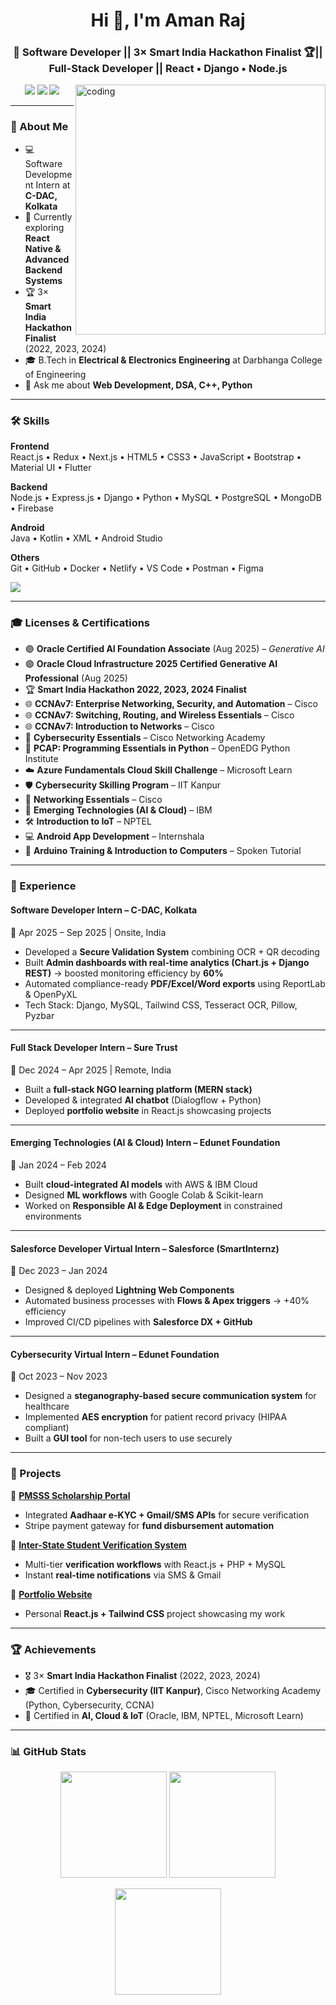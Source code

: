 <h1 align="center">Hi 👋, I'm Aman Raj</h1>
<h3 align="center">🚀 Software Developer || 3× Smart India Hackathon Finalist 🏆|| Full-Stack Developer || React • Django • Node.js </h3>

<img align="right" alt="coding" width="400" src="https://cdn.dribbble.com/users/1162077/screenshots/3848914/programmer.gif">

<p align="center">
  <a href="mailto:amanraj6221@gmail.com"><img src="https://img.shields.io/badge/Email-amanraj6221%40gmail.com-red?style=for-the-badge&logo=gmail"></a>
  <a href="https://www.linkedin.com/in/aman-raj6221/"><img src="https://img.shields.io/badge/LinkedIn-Aman%20Raj-blue?style=for-the-badge&logo=linkedin"></a>
  <a href="https://github.com/amanraj6221"><img src="https://img.shields.io/badge/GitHub-amanraj6221-black?style=for-the-badge&logo=github"></a>
</p>

---

### 🌟 About Me  
- 💻 Software Development Intern at **C-DAC, Kolkata**  
- 🌱 Currently exploring **React Native & Advanced Backend Systems**  
- 🏆 3× **Smart India Hackathon Finalist** (2022, 2023, 2024)  
- 🎓 B.Tech in **Electrical & Electronics Engineering** at Darbhanga College of Engineering  
- 💬 Ask me about **Web Development, DSA, C++, Python**  

---

### 🛠️ Skills  

**Frontend**  
React.js • Redux • Next.js • HTML5 • CSS3 • JavaScript • Bootstrap • Material UI • Flutter  

**Backend**  
Node.js • Express.js • Django • Python • MySQL • PostgreSQL • MongoDB • Firebase  

**Android**  
Java • Kotlin • XML • Android Studio  

**Others**  
Git • GitHub • Docker • Netlify • VS Code • Postman • Figma  

<p align="left">
  <img src="https://skillicons.dev/icons?i=js,ts,react,redux,nextjs,nodejs,express,django,py,cpp,java,postgres,mysql,mongodb,firebase,tailwind,docker,git,linux,figma,postman,flutter" />
</p>

---

### 🎓 Licenses & Certifications  

- 🟣 **Oracle Certified AI Foundation Associate** (Aug 2025) – *Generative AI*  
- 🟣 **Oracle Cloud Infrastructure 2025 Certified Generative AI Professional** (Aug 2025)  
- 🏆 **Smart India Hackathon 2022, 2023, 2024 Finalist**  
- 🌐 **CCNAv7: Enterprise Networking, Security, and Automation** – Cisco  
- 🌐 **CCNAv7: Switching, Routing, and Wireless Essentials** – Cisco  
- 🌐 **CCNAv7: Introduction to Networks** – Cisco  
- 🔐 **Cybersecurity Essentials** – Cisco Networking Academy  
- 🐍 **PCAP: Programming Essentials in Python** – OpenEDG Python Institute  
- ☁️ **Azure Fundamentals Cloud Skill Challenge** – Microsoft Learn  
- 🛡️ **Cybersecurity Skilling Program** – IIT Kanpur  
- 📡 **Networking Essentials** – Cisco  
- 🤖 **Emerging Technologies (AI & Cloud)** – IBM  
- 🛠️ **Introduction to IoT** – NPTEL  
- 💻 **Android App Development** – Internshala  
- 🔧 **Arduino Training & Introduction to Computers** – Spoken Tutorial  

---

### 💼 Experience  

#### **Software Developer Intern – C-DAC, Kolkata**  
📍 Apr 2025 – Sep 2025 | Onsite, India  
- Developed a **Secure Validation System** combining OCR + QR decoding  
- Built **Admin dashboards with real-time analytics (Chart.js + Django REST)** → boosted monitoring efficiency by **60%**  
- Automated compliance-ready **PDF/Excel/Word exports** using ReportLab & OpenPyXL  
- Tech Stack: Django, MySQL, Tailwind CSS, Tesseract OCR, Pillow, Pyzbar  

---

#### **Full Stack Developer Intern – Sure Trust**  
📍 Dec 2024 – Apr 2025 | Remote, India  
- Built a **full-stack NGO learning platform (MERN stack)**  
- Developed & integrated **AI chatbot** (Dialogflow + Python)  
- Deployed **portfolio website** in React.js showcasing projects  

---

#### **Emerging Technologies (AI & Cloud) Intern – Edunet Foundation**  
📍 Jan 2024 – Feb 2024  
- Built **cloud-integrated AI models** with AWS & IBM Cloud  
- Designed **ML workflows** with Google Colab & Scikit-learn  
- Worked on **Responsible AI & Edge Deployment** in constrained environments  

---

#### **Salesforce Developer Virtual Intern – Salesforce (SmartInternz)**  
📍 Dec 2023 – Jan 2024  
- Designed & deployed **Lightning Web Components**  
- Automated business processes with **Flows & Apex triggers** → +40% efficiency  
- Improved CI/CD pipelines with **Salesforce DX + GitHub**  

---

#### **Cybersecurity Virtual Intern – Edunet Foundation**  
📍 Oct 2023 – Nov 2023  
- Designed a **steganography-based secure communication system** for healthcare  
- Implemented **AES encryption** for patient record privacy (HIPAA compliant)  
- Built a **GUI tool** for non-tech users to use securely  

---

### 🚀 Projects  

🔗 **[PMSSS Scholarship Portal](#)**  
- Integrated **Aadhaar e-KYC + Gmail/SMS APIs** for secure verification  
- Stripe payment gateway for **fund disbursement automation**  

🔗 **[Inter-State Student Verification System](#)**  
- Multi-tier **verification workflows** with React.js + PHP + MySQL  
- Instant **real-time notifications** via SMS & Gmail  

🔗 **[Portfolio Website](#)**  
- Personal **React.js + Tailwind CSS** project showcasing my work  

---

### 🏆 Achievements  

- 🎖️ 3× **Smart India Hackathon Finalist** (2022, 2023, 2024)  
- 🎓 Certified in **Cybersecurity (IIT Kanpur)**, Cisco Networking Academy (Python, Cybersecurity, CCNA)  
- 🌟 Certified in **AI, Cloud & IoT** (Oracle, IBM, NPTEL, Microsoft Learn)  

---

### 📊 GitHub Stats  

<p align="center">
  <img src="https://github-readme-stats.vercel.app/api?username=amanraj6221&show_icons=true&theme=tokyonight" height="170"/>
  <img src="https://github-readme-stats.vercel.app/api/top-langs/?username=amanraj6221&layout=compact&theme=tokyonight" height="170"/>
</p>

<p align="center">
  <img src="https://github-readme-streak-stats.herokuapp.com/?user=amanraj6221&theme=tokyonight" height="170"/>
</p>
